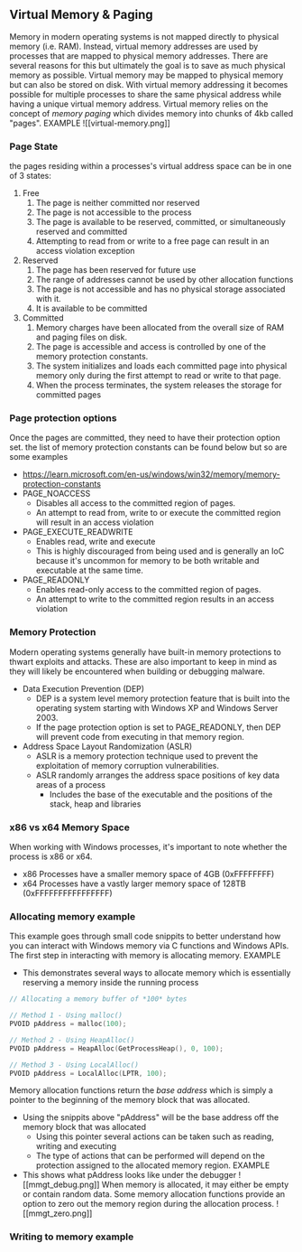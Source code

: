 ## Virtual Memory & Paging
Memory in modern operating systems is not mapped directly to physical memory (i.e. RAM). Instead, virtual memory addresses are used by processes that are mapped to physical memory addresses.
There are several reasons for this but ultimately the goal is to save as much physical memory as possible.
Virtual memory may be mapped to physical memory but can also be stored on disk. With virtual memory addressing it becomes possible for multiple processes to share the same physical address while having a unique virtual memory address. Virtual memory relies on the concept of *memory paging* which divides memory into chunks of 4kb called "pages".
EXAMPLE
![[virtual-memory.png]]
### Page State
the pages residing within a processes's virtual address space can be in one of 3 states: 
1. Free
	1. The page is neither committed nor reserved
	2. The page is not accessible to the process
	3. The page is available to be reserved, committed, or simultaneously reserved and committed
	4. Attempting to read from or write to a free page can result in an access violation exception
2. Reserved
	1. The page has been reserved for future use
	2. The range of addresses cannot be used by other allocation functions
	3. The page is not accessible and has no physical storage associated with it.
	4. It is available to be committed
3. Committed
	1. Memory charges have been allocated from the overall size of RAM and paging files on disk.
	2. The page is accessible and access is controlled by one of the memory protection constants.
	3. The system initializes and loads each committed page into physical memory only during the first attempt to read or write to that page. 
	4. When the process terminates, the system releases the storage for committed pages
### Page protection options
Once the pages are committed, they need to have their protection option set.
the list of memory protection constants can be found below but so are some examples
- https://learn.microsoft.com/en-us/windows/win32/memory/memory-protection-constants
- PAGE_NOACCESS
	- Disables all access to the committed region of pages.
	- An attempt to read from, write to or execute the committed region will result in an access violation
- PAGE_EXECUTE_READWRITE
	- Enables read, write and execute
	- This is highly discouraged from being used and is generally an IoC because it's uncommon for memory to be both writable and executable at the same time.
- PAGE_READONLY
	- Enables read-only access to the committed region of pages.
	- An attempt to write to the committed region results in an access violation
### Memory Protection
Modern operating systems generally have built-in memory protections to thwart exploits and attacks. These are also important to keep in mind as they will likely be encountered when building or debugging malware.
- Data Execution Prevention (DEP)
	- DEP is a system level memory protection feature that is built into the operating system starting with Windows XP and Windows Server 2003.
	- If the page protection option is set to PAGE_READONLY, then DEP will prevent code from executing in that memory region.
- Address Space Layout Randomization (ASLR)
	- ASLR is a memory protection technique used to prevent the exploitation of memory corruption vulnerabilities.
	- ASLR randomly arranges the address space positions of key data areas of a process
		- Includes the base of the executable and the positions of the stack, heap and libraries
### x86 vs x64 Memory Space
When working with Windows processes, it's important to note whether the process is x86 or x64.
- x86 Processes have a smaller memory space of 4GB (0xFFFFFFFF)
- x64 Processes have a vastly larger memory space of 128TB (0xFFFFFFFFFFFFFFFF)
### Allocating memory example
This example goes through small code snippits to better understand how you can interact with Windows memory via C functions and Windows APIs. 
The first step in interacting with memory is allocating memory.
EXAMPLE
- This demonstrates several ways to allocate memory which is essentially reserving a memory inside the running process
```c
// Allocating a memory buffer of *100* bytes

// Method 1 - Using malloc()
PVOID pAddress = malloc(100);

// Method 2 - Using HeapAlloc()
PVOID pAddress = HeapAlloc(GetProcessHeap(), 0, 100);

// Method 3 - Using LocalAlloc()
PVOID pAddress = LocalAlloc(LPTR, 100);
```
Memory allocation functions return the *base address* which is simply a pointer to the beginning of the memory block that was allocated. 
- Using the snippits above "pAddress" will be the base address off the memory block that was allocated
	- Using this pointer several actions can be taken such as reading, writing and executing
	- The type of actions that can be performed will depend on the protection assigned to the allocated memory region.
EXAMPLE
- This shows what pAddress looks like under the debugger
![[mmgt_debug.png]]
When memory is allocated, it may either be empty or contain random data. 
Some memory allocation functions provide an option to zero out the memory region during the allocation process.
![[mmgt_zero.png]]
### Writing to memory example
